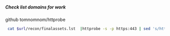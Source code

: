 ##### Check list domains for work 
github tomnomnom/httprobe
```bash
 cat $url/recon/finalassets.lst  |httprobe -s -p https:443 | sed 's/https\?:\/\///' | tr -d ':443' >> $url/recon/alive.lst #Enums open 443 port
```